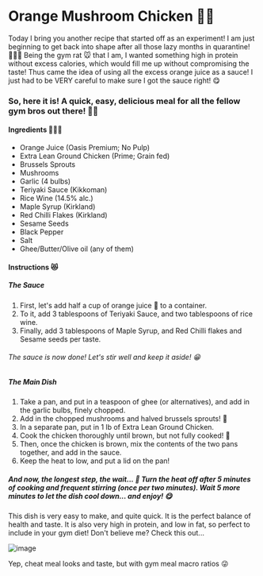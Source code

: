 # Orange Mushroom Chicken 🍊🍗
Today I bring you another recipe that started off as an experiment! I am just beginning to get back into shape after all those lazy months in quarantine!🏃🏽‍♂️ Being the gym rat 🐭 that I am, I wanted something high in protein without excess calories, which would fill me up without compromising the taste! 
Thus came the idea of using all the excess orange juice as a sauce! I just had to be VERY careful to make sure I got the sauce right! 😋
### So, here it is! A quick, easy, delicious meal for all the fellow gym bros out there! 💪🏾
#### Ingredients 👨🏾‍🍳
- Orange Juice (Oasis Premium; No Pulp)
- Extra Lean Ground Chicken (Prime; Grain fed)
- Brussels Sprouts 
- Mushrooms
- Garlic (4 bulbs)
- Teriyaki Sauce (Kikkoman)
- Rice Wine (14.5% alc.)
- Maple Syrup (Kirkland)
- Red Chilli Flakes (Kirkland)
- Sesame Seeds
- Black Pepper
- Salt
- Ghee/Butter/Olive oil (any of them)
#### Instructions 😻
##### The Sauce
1. First, let's add half a cup of orange juice 🍊 to a container. 
2. To it, add 3 tablespoons of Teriyaki Sauce, and two tablespoons of rice wine.
3. Finally, add 3 tablespoons of Maple Syrup, and Red Chilli flakes and Sesame seeds per taste.
###### The sauce is now done! Let's stir well and keep it aside! 😁
##### The Main Dish
1. Take a pan, and put in a teaspoon of ghee (or alternatives), and add in the garlic bulbs, finely chopped.
2. Add in the chopped mushrooms and halved brussels sprouts! 🍄
3. In a separate pan, put in 1 lb of Extra Lean Ground Chicken. 
4. Cook the chicken thoroughly until brown, but not fully cooked! 🐓
5. Then, once the chicken is brown, mix the contents of the two pans together, and add in the sauce.
6. Keep the heat to low, and put a lid on the pan!
##### And now, the longest step, the wait... 🥺 Turn the heat off after 5 minutes of cooking and frequent stirring (once per two minutes). Wait 5 more minutes to let the dish cool down... and enjoy! 😋
This dish is very easy to make, and quite quick. It is the perfect balance of health and taste. It is also very high in protein, and low in fat, so perfect to include in your gym diet! Don't believe me? Check this out...

![image](https://user-images.githubusercontent.com/40362692/128799967-37227f3e-587e-433a-bb6d-657e8fe4ddcf.png)

Yep, cheat meal looks and taste, but with gym meal macro ratios 😜
